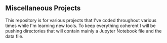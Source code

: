 ## Miscellaneous Projects

This repository is for various projects that I've coded throughout various times while I'm learning new tools.
To keep everything coherent I will be pushing directories that will contain mainly a Jupyter Notebook file and the data file.
